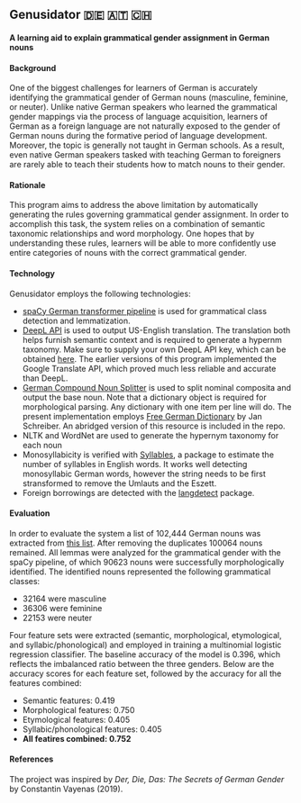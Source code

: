 ## Genusidator 🇩🇪 🇦🇹 🇨🇭 
#### A learning aid to explain grammatical gender assignment in German nouns


#### Background
One of the biggest challenges for learners of German is accurately identifying the grammatical gender of German nouns (masculine, feminine, or neuter). Unlike native German speakers who learned the grammatical gender mappings via the process of language acquisition, learners of German as a foreign language are not naturally exposed to the gender of German nouns during the formative period of language development. Moreover, the topic is generally not taught in German schools. As a result, even native German speakers tasked with teaching German to foreigners are rarely able to teach their students how to match nouns to their gender. 


#### Rationale
This program aims to address the above limitation by automatically generating the rules governing grammatical gender assignment. In order to accomplish this task, the system relies on a combination of semantic taxonomic relationships and word morphology. One hopes that by understanding these rules, learners will be able to more confidently use entire categories of nouns with the correct grammatical gender.


#### Technology
Genusidator employs the following technologies:
- [spaCy German transformer pipeline](https://github.com/explosion/spacy-models/releases/tag/de_dep_news_trf-3.5.0) is used for grammatical class detection and lemmatization.
- [DeepL API](https://pypi.org/project/googletrans/) is used to output US-English translation. The translation both helps furnish semantic context and is required to generate a hypernm taxonomy. Make sure to supply your own DeepL API key, which can be obtained [here](https://www.deepl.com/pro-api?cta=header-pro-api). The earlier versions of this program implemented the Google Translate API, which proved much less reliable and accurate than DeepL.
- [German Compound Noun Splitter](https://github.com/repodiac/german_compound_splitter) is used to split nominal composita and output the base noun. Note that a dictionary object is required for morphological parsing. Any dictionary with one item per line will do. The present implementation employs [Free German Dictionary](https://sourceforge.net/projects/germandict/files/latest/download) by Jan Schreiber. An abridged version of this resource is included in the repo.
- NLTK and WordNet are used to generate the hypernym taxonomy for each noun
- Monosyllabicity is verified with [Syllables](https://pypi.org/project/syllables/), a package to estimate the number of syllables in English words. It works well detecting monosyllabic German words, however the string needs to be first stransformed to remove the Umlauts and the Eszett.
- Foreign borrowings are detected with the [langdetect](https://pypi.org/project/langdetect/) package.


#### Evaluation
In order to evaluate the system a list of 102,444 German nouns was extracted from [this list](https://pypi.org/project/german-nouns/). After removing the duplicates 100064 nouns remained. All lemmas were analyzed for the grammatical gender with the spaCy pipeline, of which 90623 nouns were successfully morphologically identified. The identified nouns represented the following grammatical classes:
- 32164 were masculine
- 36306 were feminine
- 22153 were neuter

Four feature sets were extracted (semantic, morphological, etymological, and syllabic/phonological) and employed in training a multinomial logistic regression classifier.
The baseline accuracy of the model is 0.396, which reflects the imbalanced ratio between the three genders. Below are the accuracy scores for each feature set, followed by the accuracy for all the features combined:

- Semantic features:                0.419
- Morphological features:           0.750
- Etymological features:            0.405
- Syllabic/phonological features:   0.405
- **All featires combined:          0.752**   


#### References
The project was inspired by _Der, Die, Das: The Secrets of German Gender_ by Constantin Vayenas (2019).

